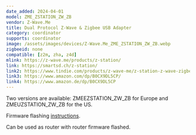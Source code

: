 ```yaml
---
date_added: 2024-04-01
model: ZME_ZSTATION_ZW_ZB
vendor: Z-Wave.Me
title: Dual Protocol Z-Wave & Zigbee USB Adapter
category: coordinator
supports: coordinator
image: /assets/images/devices/Z-Wave.Me_ZME_ZSTATION_ZW_ZB.webp
zigbeeid: none
compatible: [z2m, zha, z4d]
mlink: https://z-wave.me/products/z-station/
link: https://smartsd.ch/z-station/
link2: https://www.tindie.com/products/z-wave-me/z-station-z-wave-zigbeethreadble-usb-dongle/
link3: https://www.amazon.com/dp/B0CX9DL5CP/
link4: https://www.amazon.de/dp/B0CX9DL5CP
---
```


Two versions are available: ZMEEZSTATION_ZW_ZB for Europe and ZMEUZSTATION_ZW_ZB for the US.

Firmware flashing [instructions](https://z-wave.me/support/tools-for-zigbee-openthread-ble/).

Can be used as router with router firmware flashed.
